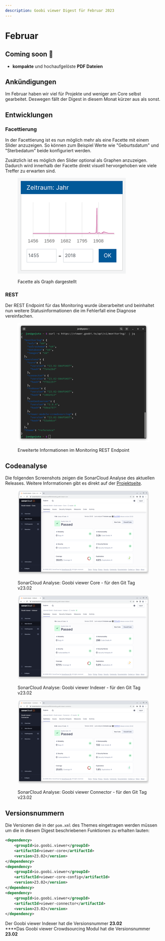 ```yaml
---
description: Goobi viewer Digest für Februar 2023
---
```


# Februar

## Coming soon :rocket:

* **kompakte** und hochaufgelöste **PDF Dateien**

## Ankündigungen

Im Februar haben wir viel für Projekte und weniger am Core selbst gearbeitet. Deswegen fällt der Digest in diesem Monat kürzer aus als sonst.

## Entwicklungen

### Facettierung

In der Facettierung ist es nun möglich mehr als eine Facette mit einem Slider anzuzeigen. So können zum Beispiel Werte wie "Geburtsdatum" und "Sterbedatum" beide konfiguriert werden.

Zusätzlich ist es möglich den Slider optional als Graphen anzuzeigen. Dadurch wird innerhalb der Facette direkt visuell hervorgehoben wie viele Treffer zu erwarten sind.

<figure><img src="../.gitbook/assets/23.02_DE_search-facet-graph.png" alt=""><figcaption><p>Facette als Graph dargestellt</p></figcaption></figure>

### REST

Der REST Endpoint für das Monitoring wurde überarbeitet und beinhaltet nun weitere Statusinformationen die im Fehlerfall eine Diagnose vereinfachen.

<figure><img src="../.gitbook/assets/23.02_rest-monitoring.png" alt=""><figcaption><p>Erweiterte Informationen im Monitoring REST Endpoint</p></figcaption></figure>

## Codeanalyse

Die folgenden Screenshots zeigen die SonarCloud Analyse des aktuellen Releases. Weitere Informationen gibt es direkt auf der [Projektseite](https://sonarcloud.io/organizations/intranda/projects).

<figure><img src="../.gitbook/assets/23.02_sonar_core.png" alt=""><figcaption><p>SonarCloud Analyse: Goobi viewer Core - für den Git Tag v23.02</p></figcaption></figure>

<figure><img src="../.gitbook/assets/23.02_sonar_indexer.png" alt=""><figcaption><p>SonarCloud Analyse: Goobi viewer Indexer - für den Git Tag v23.02</p></figcaption></figure>

<figure><img src="../.gitbook/assets/23.02_sonar_connector.png" alt=""><figcaption><p>SonarCloud Analyse: Goobi viewer Connector - für den Git Tag v23.02</p></figcaption></figure>

## Versionsnummern

Die Versionen die in der `pom.xml` des Themes eingetragen werden müssen um die in diesem Digest beschriebenen Funktionen zu erhalten lauten:

```xml
<dependency>
    <groupId>io.goobi.viewer</groupId>
    <artifactId>viewer-core</artifactId>
    <version>23.02</version>
</dependency>
<dependency>
    <groupId>io.goobi.viewer</groupId>
    <artifactId>viewer-core-config</artifactId>
    <version>23.02</version>
</dependency>
<dependency>
    <groupId>io.goobi.viewer</groupId>
    <artifactId>viewer-connector</artifactId>
    <version>23.02</version>
</dependency>
```

Der Goobi viewer Indexer hat die Versionsnummer **23.02**\
****Das Goobi viewer Crowdsourcing Modul hat die Versionsnummer **23.02**
